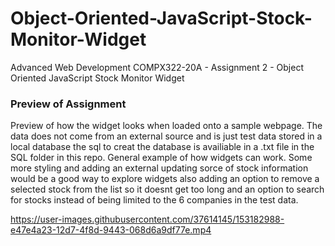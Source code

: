 # Object-Oriented-JavaScript-Stock-Monitor-Widget
Advanced Web Development COMPX322-20A - Assignment 2 - Object Oriented JavaScript Stock Monitor Widget


### Preview of Assignment
Preview of how the widget looks when loaded onto a sample webpage. The data does not come from an external source and is just test data stored in a local database the sql to creat the database is availiable in a .txt file in the SQL folder in this repo. General example of how widgets can work. Some more styling and adding an external updating sorce of stock information would be a good way to explore widgets also adding an option to remove a selected stock from the list so it doesnt get too long and an option to search for stocks instead of being limited to the 6 companies in the test data.

https://user-images.githubusercontent.com/37614145/153182988-e47e4a23-12d7-4f8d-9443-068d6a9df77e.mp4
